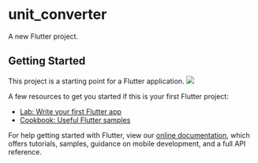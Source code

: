 # unit_converter

A new Flutter project.

## Getting Started

This project is a starting point for a Flutter application.
![](https://user-images.githubusercontent.com/43435727/61730530-30afb800-ad97-11e9-8d38-68cdcbf695ee.png)

A few resources to get you started if this is your first Flutter project:

- [Lab: Write your first Flutter app](https://flutter.dev/docs/get-started/codelab)
- [Cookbook: Useful Flutter samples](https://flutter.dev/docs/cookbook)

For help getting started with Flutter, view our 
[online documentation](https://flutter.dev/docs), which offers tutorials, 
samples, guidance on mobile development, and a full API reference.
